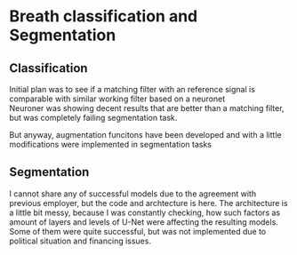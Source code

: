 # Breath classification and Segmentation
## Classification
Initial plan was to see if a matching filter with an reference signal is comparable with similar working filter based on a neuronet  
Neuroner was showing decent results that are better than a matching filter, but was completely failing segmentation task.

But anyway, augmentation funcitons have been developed and with a little modifications were implemented in segmentation tasks

## Segmentation
I cannot share any of successful models due to the agreement with previous employer, but the code and archtecture is here. The architecture is a little bit messy, because I was constantly checking, how such factors as amount of layers and levels of U-Net were affecting the resulting models.
Some of them were quite successful, but was not implemented due to political situation and financing issues.